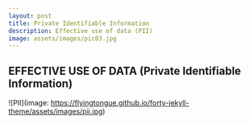 ```yaml
---
layout: post
title: Private Identifiable Information
description: Effective use of data (PII)
image: assets/images/pic03.jpg
---
```


## EFFECTIVE USE OF DATA (Private Identifiable Information)

![PII](image: https://flyingtongue.github.io/forty-jekyll-theme/assets/images/pii.jpg)
